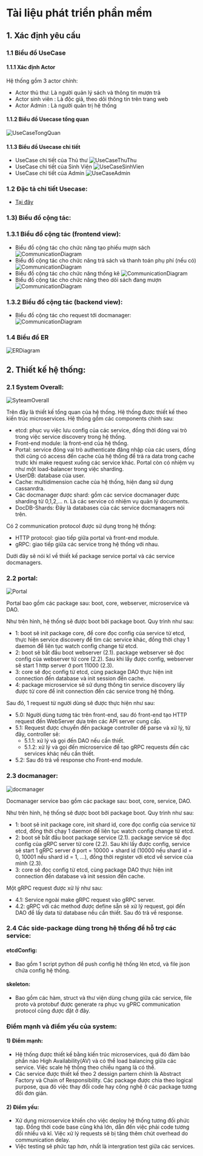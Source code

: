 # Tài liệu phát triển phần mềm
## 1. Xác định yêu cầu
### 1.1 Biểu đồ UseCase
#### 1.1.1 Xác định Actor
Hệ thống gồm 3 actor chính:
- Actor thủ thư: Là người quản lý sách và thông tin mượn trả
- Actor sinh viên : Là độc giả, theo dõi thông tin trên trang web
- Actor Admin : Là người quản trị hệ thống
#### 1.1.2 Biểu đồ Usecase tổng quan
![UseCaseTongQuan](UseCaseDigrams/UseCaseTongQuan.png)
#### 1.1.3 Biểu đồ Usecase chi tiết
- UseCase chi tiết của Thủ thư 
![UseCaseThuThu](UseCaseDigrams/UseCaseThuThu.png)
- UseCase chi tiết của Sinh Viên
![UseCaseSinhVien](UseCaseDigrams/UseCaseSinhVien.png)
- UseCase chi tiết của Admin 
![UseCaseAdmin](UseCaseDigrams/UseCaseAdmin.png)
### 1.2 Đặc tả chi tiết Usecase:
- [Tại đây](https://drive.google.com/file/d/1E4QsfgcYECWx2HlTyU-J6KisU6yErmQ3/view?usp=sharing)

### 1.3) Biểu đồ cộng tác:
### 1.3.1 Biểu đồ cộng tác (frontend view):
- Biểu đồ cộng tác cho chức năng tạo phiếu mượn sách
![CommunicationDiagram](CommunicationDiagrams/Borrow1.png)
- Biểu đồ cộng tác cho chức năng trả sách và thanh toán phụ phí (nếu có)
![CommunicationDiagram](CommunicationDiagrams/trasach.png)
- Biểu đồ cộng tác cho chức năng thống kê
![CommunicationDiagram](CommunicationDiagrams/ThongKe.png)
- Biểu đồ cộng tác cho chức năng theo dõi sách đang mượn
![CommunicationDiagram](CommunicationDiagrams/xemTTmuonsach.png)

### 1.3.2 Biểu đồ cộng tác (backend view):
- Biểu đồ cộng tác cho request tới docmanager:
![CommunicationDiagram](flowdiagram.png)

### 1.4 Biểu đồ ER
![ERDiagram](dbdiagram.png)

## 2. Thiết kế  hệ thống:

### 2.1 System Overall:
![SyteamOverall](LibraryProjec20201.png)

Trên đây là thiết kế  tổng quan của hệ thống. Hệ thống được thiết kế  theo kiến trúc microservices. Hệ thống gồm các components chính sau:

+ etcd: phục vụ việc lưu config của các service, đồng thời đóng vai trò trong việc service discovery trong hệ thống.
+ Front-end module: là front-end của hệ thống.
+ Portal: service đóng vai trò authenticate đăng nhập của các users, đồng thời cũng có access đến cache của hệ thống để trả ra data trong cache trước khi make request xuống các service khác. Portal còn có nhiệm vụ như một load-balancer trong việc sharding.
+ UserDB: database của user.
+ Cache: multidimension cache của hệ thống, hiện đang sử dụng cassanrdra.
+ Các docmanager được shard: gồm các service docmanager được sharding từ 0,1,2,... n. Là các service có nhiệm vụ quản lý documents. 
+ DocDB-Shards: Đây là databases của các service docmanagers nói trên.

Có 2 communication protocol được sử dụng trong hệ thống:
+ HTTP protocol: giao tiếp giữa portal và front-end module.
+ gRPC: giao tiếp giữa các service trong hệ thống với nhau.

Dưới đây sẽ nói kĩ về  thiết kế  package service portal và các service docmanagers.

### 2.2 portal:
![Portal](portal.png)

Portal bao gồm các package sau: boot, core, webserver, microservice và DAO.

Như trên hình, hệ thống sẽ được boot bởi package boot. Quy trình như sau:

+ 1: boot sẽ init package core, để core đọc config của service từ etcd, thực hiện service discovery để tìm các service khác, đồng thời chạy 1 daemon để liên tục watch config change từ etcd.
+ 2: boot sẽ bắt đầu boot webserver (2.1). package webserver sẽ đọc config của webserver từ core (2.2). Sau khi lấy được config, webserver sẽ start 1 http server ở port 11000 (2.3).
+ 3: core sẽ đọc config từ etcd, cùng package DAO thực hiện init connection đến database và init session đến cache.
+ 4: package microservice sẽ sử dụng thông tin service discovery lấy được từ core để  init connection đến các service trong hệ thống.

Sau đó, 1 request từ người dùng sẽ được thực hiện như sau:
+ 5.0: Người dùng tương tác trên front-end, sau đó front-end tạo HTTP request đến WebServer dựa trên các API server cung cấp.
+ 5.1: Request được chuyển đến package controller để  parse và xử lý, từ đây, controller sẽ:
    + 5.1.1: xử lý và gọi đến DAO nếu cần thiết.
    + 5.1.2: xử lý và gọi đến microservice để tạo gRPC requests đến các services khác nếu cần thiết.
+ 5.2: Sau đó trả về  response cho Front-end module.

### 2.3 docmanager:
![docmanager](docmanager.png)

Docmanager service bao gồm các package sau: boot, core, service, DAO.

Như trên hình, hệ thống sẽ được boot bởi package boot. Quy trình như sau:

+ 1: boot sẽ init package core, init shard id, core đọc config của service từ etcd, đồng thời chạy 1 daemon để liên tục watch config change từ etcd.
+ 2: boot sẽ bắt đầu boot package service (2.1). package service sẽ đọc config của gRPC server từ core (2.2). Sau khi lấy được config, service sẽ start 1 gRPC server ở port = 10000 + shard id (10000 nếu shard id = 0, 10001 nếu shard id = 1, ...), đồng thời register với etcd về service của mình (2.3).
+ 3: core sẽ đọc config từ etcd, cùng package DAO thực hiện init connection đến database và init session đến cache.

Một gRPC request được xử  lý như sau:
+ 4.1: Service ngoài make gRPC request vào gRPC server. 
+ 4.2: gRPC với các method được define sẵn sẽ xử lý request, gọi đến DAO để lấy data từ database nếu cần thiết. Sau đó trả về response.

### 2.4 Các side-package dùng trong hệ thống để hỗ trợ các service:
#### etcdConfig: 
+ Bao gồm 1 script python để push config hệ thống lên etcd, và file json chứa config hệ thống.
#### skeleton:
+ Bao gồm các hàm, struct và thư viện dùng chung giữa các service, file proto và protobuf được generate ra phục vụ gPRC communication protocol cũng được đặt ở đây.

### Điểm mạnh và điểm yếu của system:
#### 1) Điểm mạnh:
- Hệ thống được thiết kế bằng kiến trúc microservices, quá đó đảm bảo phần nào High Availability(AV) và có thể  load balancing giữa các service. Việc scale hệ thống theo chiều ngang là có thể.
- Các service được thiết kế theo 2 dessign partern chính là Abstract Factory và Chain of Responsibility. Các package được chia theo logical purpose, qua đó việc thay đổi code hay công nghệ ở các package tương đối đơn giản.
#### 2) Điểm yếu: 
- Xử dụng microservice khiến cho việc deploy hệ thống tương đối phức tạp. Đồng thời code base cũng khá lớn, dẫn đến việc phải code tương đối nhiều và kĩ. Việc xử lý requests sẽ bị tăng thêm chút overhead do communication delay.
- Việc testing sẽ phức tạp hơn, nhất là intergration test giữa các services.
